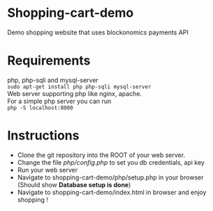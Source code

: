 # Shopping-cart-demo
Demo shopping website that uses blockonomics payments API

# Requirements
php, php-sqli and mysql-server   
`sudo apt-get install php php-sqli mysql-server`  
Web server supporting php like nginx, apache.  
For a simple php server you can run    
`php -S localhost:8000`


# Instructions
* Clone the git repository into the ROOT of your web server.
* Change the file *php/config.php* to set you db credentials, api key 
* Run your web server
* Navigate to shopping-cart-demo/php/setup.php in your browser (Should show __Database setup is done__)
* Navigate to shopping-cart-demo/index.html in browser and enjoy shopping !
